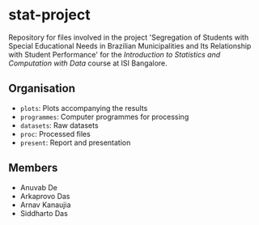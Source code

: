 # stat-project
Repository for files involved in the project
'Segregation of Students with Special Educational Needs
in Brazilian Municipalities and Its Relationship
with Student Performance' for the
_Introduction to Statistics and Computation with Data_
course at ISI Bangalore.

## Organisation
- `plots`: Plots accompanying the results
- `programmes`: Computer programmes for processing
- `datasets`: Raw datasets
- `proc`: Processed files
- `present`: Report and presentation

## Members
- Anuvab De
- Arkaprovo Das
- Arnav Kanaujia
- Siddharto Das
